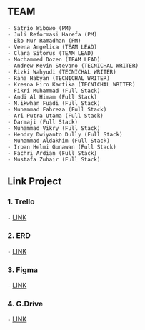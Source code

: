 ## TEAM

```
- Satrio Wibowo (PM)
- Juli Reformasi Harefa (PM)
- Eko Nur Ramadhan (PM)
- Veena Angelica (TEAM LEAD)
- Clara Sitorus (TEAM LEAD)
- Mochammed Dozen (TEAM LEAD)
- Andrew Kevin Stevano (TECNICHAL WRITER)
- Rizki Wahyudi (TECNICHAL WRITER)
- Rana Habyan (TECNICHAL WRITER)
- Kresna Hiro Kartika (TECNICHAL WRITER)
- Fikri Muhammad (Full Stack)
- Andi Al Himam (Full Stack)
- M.ikwhan Fuadi (Full Stack)
- Muhammad Fahreza (Full Stack)
- Ari Putra Utama (Full Stack)
- Darmaji (Full Stack)
- Muhammad Vikry (Full Stack)
- Hendry Dwiyanto Dully (Full Stack)
- Muhammad Aldakhim (Full Stack)
- Irpan Helmi Gunawan (Full Stack)
- Fachri Ardian (Full Stack)
- Mustafa Zuhair (Full Stack)

```

## Link Project 

### 1. Trello

`-` <a href="https://trello.com/b/UlmyA8Cx/tiket-pariwisata">LINK</a>

### 2. ERD

`-` <a href="https://app.diagrams.net/#G1vrv8JasAh6CVvbOHqme45GAzW_mKHIDS">LINK</a>

### 3. Figma

`-` <a href="https://www.figma.com/file/qm4jafZw39fHmoAaEuyseS/Contact?type=design&node-id=0-1&mode=design&t=v69tM3f9WskBp9dI-0">LINK<a>

### 4. G.Drive

`-` <a href="https://drive.google.com/drive/folders/19GctWLPSYcdK_l3S--k-jIUrujTZ45Qo?usp=sharing">LINK</a>